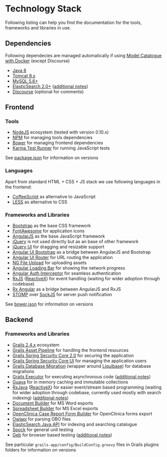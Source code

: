 # Technology Stack
Following listing can help you find the documentation for the tools, frameworks and libraries in use.

## Dependencies
Following dependecies are managed automatically if using [Model Catalogue with Docker]((https://github.com/MetadataRegistry/registry/)) (except Discourse)
* [Java 8](http://www.oracle.com/technetwork/java/javase/downloads/jdk8-downloads-2133151.html)
* [Tomcat 8.x](https://tomcat.apache.org/download-80.cgi)
* [MySQL 5.6+](https://www.mysql.com/)
* [ElasticSearch 2.0+](https://www.elastic.co/products/elasticsearch) ([additional notes](../../deployment/elasticsearch.md))
* [Discourse](https://www.discourse.org/) (optional for comments)

## Frontend

### Tools
* [NodeJS](https://nodejs.org/en/) ecosystem (tested with version 0.10.x)
* [NPM](https://www.npmjs.com/) for managing tools dependencies
* [Bower](http://bower.io/) for managing frontend dependencies
* [Karma Test Runner](http://karma-runner.github.io/) for running JavaScript tests

See [package.json](../../../ModelCatalogueCorePlugin/package.json) for information on versions

### Languages
Apart from standard HTML + CSS + JS stack we use following languages in the frontend:
* [CoffeeScript](http://coffeescript.org/) as alternative to JavaScript
* [LESS](http://lesscss.org/) as alternative to CSS

### Frameworks and Libraries
* [Bootstrap](http://getbootstrap.com/) as the base CSS framework
* [FontAwesome](http://fontawesome.io/) for application icons
* [AngularJS](https://angularjs.org/) as the base JavaScript framework
* [jQuery](https://jquery.com/) is not used directly but as an base of other framework
* [jQuery UI](https://jqueryui.com/) for dragging and resizable support
* [Angular UI Bootstrap](http://angular-ui.github.io/bootstrap/versioned-docs/0.13.4/) as a bridge between AngularJS and Bootstrap
* [Angular UI Router](http://angular-ui.github.io/ui-router/site/#/api/ui.router) for URL routing the application
* [NG File Upload](https://github.com/danialfarid/ng-file-upload) for uploading assets
* [Angular Loading Bar](http://chieffancypants.github.io/angular-loading-bar/) for showing the network progress
* [Angular Auth Interceptor](https://github.com/witoldsz/angular-http-auth) for seamless authentication
* [RxJS](https://github.com/Reactive-Extensions/RxJS) ([ReactiveX](http://reactivex.io/)) for event handling (waiting for wider adoption through codebase)
* [Rx Angular](https://github.com/Reactive-Extensions/rx.angular.js/) as a bridge between AngularJS and RxJS
* [STOMP](http://jmesnil.net/stomp-websocket/doc/) over [SockJS](http://sockjs.org) for server push notification

See [bower.json](../../../ModelCatalogueCorePlugin/bower.json) for information on versions

## Backend

### Frameworks and Libraries
* [Grails 2.4.x](http://grails.github.io/grails-doc/2.4.5/) ecosystem
* [Grails Asset Pipeline](https://grails.org/plugin/asset-pipeline) for handling the frontend resources
* [Grails Spring Security Core 2.0](https://grails.org/plugin/spring-security-core) for securing the application
* [Grails Spring Security Core UI](https://grails.org/plugin/spring-security-ui) for managing the application users
* [Grails Database Migration](https://grails.org/plugin/database-migration) (wrapper around [Liquibase](http://www.liquibase.org/)) for database migrations
* [Grails Executor](https://grails.org/plugin/executor) for executing asynchronous code ([additional notes](../executor_service.md))
* [Guava](https://github.com/google/guava) for in memory caching and immutable collections
* [RxJava](https://github.com/ReactiveX/RxJava) ([ReactiveX](http://reactivex.io/)) for easier event/stream based programming (waiting for wider adoption through codebase, currently used mostly with search indexing) ([additional notes](rxjava.md))
* [Document Builder](https://github.com/craigburke/document-builder) for MS Word exports
* [Spreadsheet Builder](http://metadataregistry.github.io/spreadsheet-builder/) for MS Excel exports
* [OpenClinica Case Report Form Builder](https://github.com/MetadataRegistry/crf-builder) for OpenClinica forms export
* [Owlapi](https://github.com/owlcs/owlapi/) for parsing OBO files
* [ElasticSearch Java API](https://www.elastic.co/guide/en/elasticsearch/client/java-api/current/index.html) for indexing and searching catalogue
* [Spock](https://spockframework.github.io/spock/docs/1.0/) for general unit testing
* [Geb](http://www.gebish.org/) for browser based testing ([additional notes](geb.md))

See particular `grails-app/config/BuildConfig.groovy` files in Grails plugins folders for information on versions




